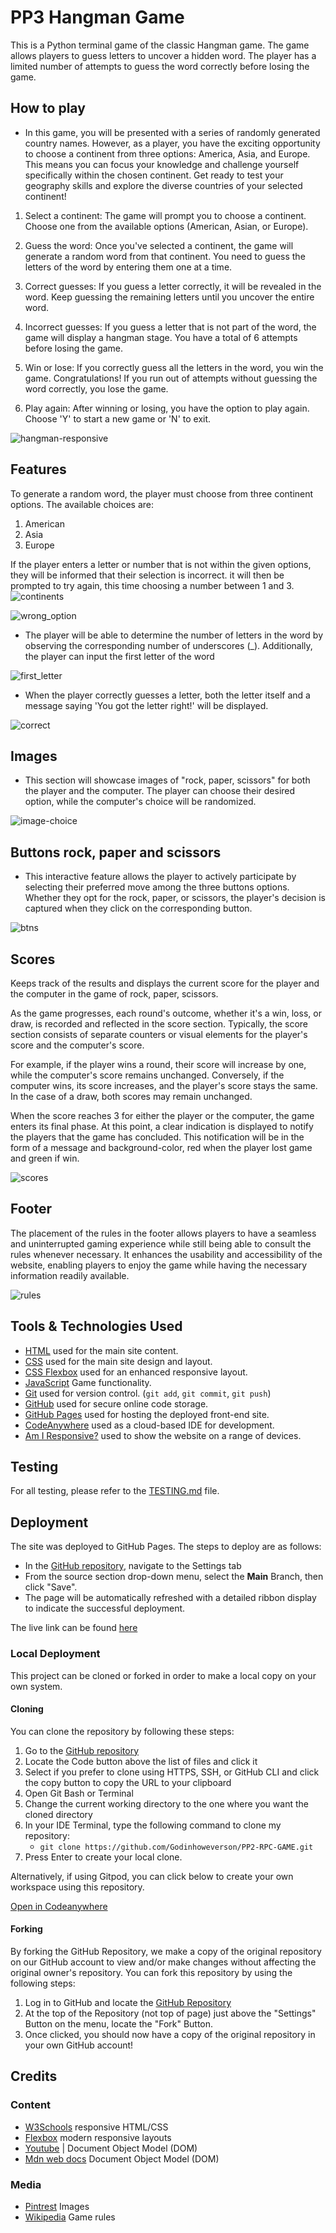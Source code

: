 # PP3 Hangman Game

This is a Python terminal game of the classic Hangman game. The game allows players to guess letters to uncover a hidden word. The player has a limited number of attempts to guess the word correctly before losing the game.

## How to play

- In this game, you will be presented with a series of randomly generated country names. However, as a player, you have the exciting opportunity to choose a continent from three options: America, Asia, and Europe. This means you can focus your knowledge and challenge yourself specifically within the chosen continent. Get ready to test your geography skills and explore the diverse countries of your selected continent!

1. Select a continent: The game will prompt you to choose a continent. Choose one from the available options (American, Asian, or Europe).

2. Guess the word: Once you've selected a continent, the game will generate a random word from that continent. You need to guess the letters of the word by entering them one at a time.

3. Correct guesses: If you guess a letter correctly, it will be revealed in the word. Keep guessing the remaining letters until you uncover the entire word.

4. Incorrect guesses: If you guess a letter that is not part of the word, the game will display a hangman stage. You have a total of 6 attempts before losing the game.

5. Win or lose: If you correctly guess all the letters in the word, you win the game. Congratulations! If you run out of attempts without guessing the word correctly, you lose the game.

6. Play again: After winning or losing, you have the option to play again. Choose 'Y' to start a new game or 'N' to exit.


<img src="docs/responsive_img/responsive.png" alt="hangman-responsive">


## Features

To generate a random word, the player must choose from three continent options. The available choices are:
1. American
2. Asia
3. Europe

If the player enters a letter or number that is not within the given options, they will be informed that their selection is incorrect. it will then be prompted to try again, this time choosing a number between 1 and 3.
<img src="docs/features_img/continents_option.png" alt="continents">

<img src="docs/features_img/wrong_option.png" alt="wrong_option">

- The player will be able to determine the number of letters in the word by observing the corresponding number of underscores (_). Additionally, the player can input the first letter of the word

<img src="docs/features_img/first_letter.png" alt="first_letter">

- When the player correctly guesses a letter, both the letter itself and a message saying 'You got the letter right!' will be displayed.

<img src="docs/features_img/correct_letter.png" alt="correct">















## Images

- This section will showcase images of "rock, paper, scissors" for both the player and the computer. The player can choose their desired option, while the computer's choice will be randomized.

<img src="documentation/images/player-computer.jpg" alt="image-choice">


## Buttons rock, paper and scissors

- This interactive feature allows the player to actively participate by selecting their preferred move among the three buttons options. Whether they opt for the rock, paper, or scissors, the player's decision is captured when they click on the corresponding button.
  
<img src="documentation/images/btns-image.jpg" alt="btns">

## Scores
Keeps track of the results and displays the current score for the player and the computer in the game of rock, paper, scissors.

As the game progresses, each round's outcome, whether it's a win, loss, or draw, is recorded and reflected in the score section. Typically, the score section consists of separate counters or visual elements for the player's score and the computer's score.

For example, if the player wins a round, their score will increase by one, while the computer's score remains unchanged. Conversely, if the computer wins, its score increases, and the player's score stays the same. In the case of a draw, both scores may remain unchanged.

When the score reaches 3 for either the player or the computer, the game enters its final phase. At this point, a clear indication is displayed to notify the players that the game has concluded. This notification will be in the form of a message and background-color, red when the player lost game and green if win.

<img src="documentation/images/scores-image.jpg" alt="scores">

## Footer

The placement of the rules in the footer allows players to have a seamless and uninterrupted gaming experience while still being able to consult the rules whenever necessary. It enhances the usability and accessibility of the website, enabling players to enjoy the game while having the necessary information readily available.

<img src="documentation/images/footer-rules.jpg" alt="rules">


## Tools & Technologies Used

- [HTML](https://en.wikipedia.org/wiki/HTML) used for the main site content.
- [CSS](https://en.wikipedia.org/wiki/CSS) used for the main site design and layout.
- [CSS Flexbox](https://www.w3schools.com/css/css3_flexbox.asp) used for an enhanced responsive layout.
- [JavaScript](https://en.wikipedia.org/wiki/JavaScript) Game functionality.
- [Git](https://git-scm.com) used for version control. (`git add`, `git commit`, `git push`)
- [GitHub](https://github.com) used for secure online code storage.
- [GitHub Pages](https://pages.github.com) used for hosting the deployed front-end site.
- [CodeAnywhere](https://codeanywhere.com/) used as a cloud-based IDE for development.
- [Am I Responsive?](https://ui.dev/amiresponsive) used to show the website on a range of devices.

## Testing

For all testing, please refer to the [TESTING.md](TESTING.md) file.

## Deployment

The site was deployed to GitHub Pages. The steps to deploy are as follows:

- In the [GitHub repository](https://github.com/Godinhoweverson/PP2-RPC-GAME), navigate to the Settings tab
- From the source section drop-down menu, select the **Main** Branch, then click "Save".
- The page will be automatically refreshed with a detailed ribbon display to indicate the successful deployment.

The live link can be found [here](https://godinhoweverson.github.io/PP2-RPC-GAME/)

### Local Deployment

This project can be cloned or forked in order to make a local copy on your own system.

#### Cloning

You can clone the repository by following these steps:

1. Go to the [GitHub repository](https://github.com/Godinhoweverson/PP2-RPC-GAME)
2. Locate the Code button above the list of files and click it
3. Select if you prefer to clone using HTTPS, SSH, or GitHub CLI and click the copy button to copy the URL to your clipboard
4. Open Git Bash or Terminal
5. Change the current working directory to the one where you want the cloned directory
6. In your IDE Terminal, type the following command to clone my repository:
	- `git clone https://github.com/Godinhoweverson/PP2-RPC-GAME.git`
7. Press Enter to create your local clone.

Alternatively, if using Gitpod, you can click below to create your own workspace using this repository.

[Open in Codeanywhere](https://app.codeanywhere.com/#https://github.com/Godinhoweverson/PP2-RPC-GAME)

#### Forking

By forking the GitHub Repository, we make a copy of the original repository on our GitHub account to view and/or make changes without affecting the original owner's repository.
You can fork this repository by using the following steps:

1. Log in to GitHub and locate the [GitHub Repository](https://github.com/Godinhoweverson/PP2-RPC-GAME)
2. At the top of the Repository (not top of page) just above the "Settings" Button on the menu, locate the "Fork" Button.
3. Once clicked, you should now have a copy of the original repository in your own GitHub account!

## Credits

### Content

 - [W3Schools](https://www.w3schools.com/howto/howto_js_topnav_responsive.asp)  responsive HTML/CSS
 - [Flexbox](https://css-tricks.com/snippets/css/a-guide-to-flexbox/) modern responsive layouts 
 - [Youtube](https://www.youtube.com/watch?v=2V7rfcVg5UQ&t=54s) | Document Object Model (DOM)  
 - [Mdn web docs](https://developer.mozilla.org/en-US/docs/Web/API/Document_Object_Model/Introduction)   Document Object Model (DOM)  

### Media

- [Pintrest](https://www.pinterest.ie/) Images 
- [Wikipedia](https://www.wikipedia.org/) Game rules


<!-- ### Acknowledgements

- I would like to thank the [Code Institute Slack community](https://code-institute-room.slack.com) for the technical support.
- I would like to thank my wife Deborah, for believing in me, and allowing me to make this transition into software development.   -->